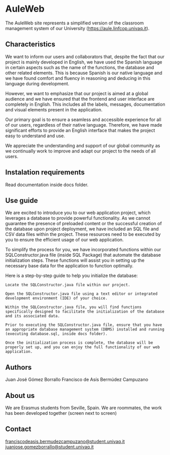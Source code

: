 # AuleWeb
The AuleWeb site represents a simplified version of the classroom management system of our University (https://aule.linfcop.univaq.it).

## Characteristics
We want to inform our users and collaborators that, despite the fact that our project is mainly developed in English, we have used the Spanish language in certain aspects such as the name of the functions, the database and other related elements. This is because Spanish is our native language and we have found comfort and fluency in reasoning and deducing in this language during development.

However, we want to emphasize that our project is aimed at a global audience and we have ensured that the frontend and user interface are completely in English. This includes all the labels, messages, documentation and visual elements present in the application.

Our primary goal is to ensure a seamless and accessible experience for all of our users, regardless of their native language. Therefore, we have made significant efforts to provide an English interface that makes the project easy to understand and use.

We appreciate the understanding and support of our global community as we continually work to improve and adapt our project to the needs of all users.


## Instalation requirements
Read documentation inside docs folder.

## Use guide
We are excited to introduce you to our web application project, which leverages a database to provide powerful functionality. As we cannot guarantee the presence of preloaded content or the successful creation of the database upon project deployment, we have included an SQL file and CSV data files within the project. These resources need to be executed by you to ensure the efficient usage of our web application.

To simplify the process for you, we have incorporated functions within our SQLConstructor.java file (inside SQL Package) that automate the database initialization steps. These functions will assist you in setting up the necessary base data for the application to function optimally.

Here is a step-by-step guide to help you initialize the database:

    Locate the SQLConstructor.java file within our project.

    Open the SQLConstructor.java file using a text editor or integrated development environment (IDE) of your choice.

    Within the SQLConstructor.java file, you will find functions specifically designed to facilitate the initialization of the database and its associated data.

    Prior to executing the SQLConstructor.java file, ensure that you have an appropriate database management system (DBMS) installed and running (executing database.sql, inside docs folder).

    Once the initialization process is complete, the database will be properly set up, and you can enjoy the full functionality of our web application.
    

## Authors
Juan José Gómez Borrallo  Francisco de Asís Bermúdez Campuzano

## About us
We are Erasmus students from Seville, Spain.
We are roommates, the work has been developed together (screen next to screen)

## Contact
franciscodeasis.bermudezcampuzano@student.univaq.it
juanjose.gomezborrallo@student.univaq.it 
